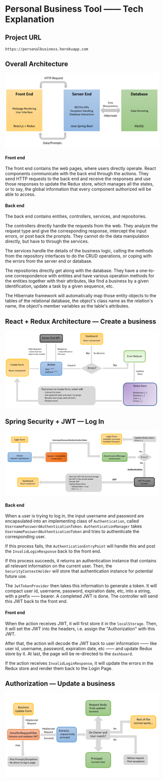 # Personal Business Tool —— Tech Explanation

## Project URL
    https://personalbusiness.herokuapp.com


## Overall Architecture
![Alt text](/images/OverallArchitecture.png?raw=true "Overall Architecture")

#### Front end
The front end contains the web pages, where users directly operate. React components communicate with the back end through the actions. They send HTTP requests to the back end and receive the responses and use those responses to update the Redux store, which manages all the states, or to say, the global information that every component authorized will be able to access. 

#### Back end
The back end contains entities, controllers, services, and repositories. 

The controllers directly handle the requests from the web. They analyze the request type and give the corresponding response, intercept the input errors, or post back the prompts. They cannot do the data manipulation directly, but have to through the services. 

The services handle the details of the business logic, calling the methods from the repository interfaces to do the CRUD operations, or coping with the errors from the server end or database.

The repositories directly get along with the database. They have a one-to-one correspondence with entities and have various operation methods for the entities together with their attributes, like find a business by a given identification, update a task by a given sequence, etc. 

The Hibernate framework will automatically map those entity objects to the tables of the relational database, the object's class name as the relation's name, the object's member variables as the table's attributes. 


## React + Redux Architecture — Create a business
![Alt text](/images/React+ReduxCreatebusiness.png?raw=true "React + Redux - Create business")






## Spring Security + JWT — Log In
![Alt text](/images/Authentication.png?raw=true "Spring Security + JWT — Log In")

#### Back end
When a user is trying to log in, the input username and password are encapsulated into an implementing class of ```Authentication```, called ```UsernamePasswordAuthenticationToken```. ```AuthenticationManager``` takes ```UsernamePasswordAuthenticationToken``` and tries to authenticate the corresponding user.

If this process fails, the ```AuthenticationEntryPoint``` will handle this and post the ```InvalidLoginResponse``` back to the front end.

If this process succeeds, it returns an authentication instance that contains all relevant information on the current user. Then, the ```SecurityContextHolder``` will store that authentication instance for potential future use. 

The ```JwtTokenProvider``` then takes this information to generate a token. It will compact user id, username, password, expiration date, etc, into a string, with a prefix —— bearer. A completed JWT is done. The controller will send this JWT back to the front end. 

#### Front end
When the action receives JWT, it will first store it in the ```localStorage```. Then, it will set the JWT into the headers, i.e. assign the "Authorization" with this JWT.

After that, the action will decode the JWT back to user information —— like user id, username, password, expiration date, etc —— and update Redux store by it. At last, the page will be re-directed to the ```dashboard```.

If the action receives ```InvalidLoginResponse```, it will update the errors in the Redux store and render them back to the Login Page.


## Authorization — Update a business
![Alt text](/images/Autorization.png?raw=true "Authorization — Update a business")

